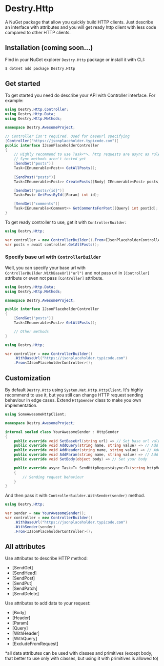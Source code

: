 # Destry.Http

A NuGet package that allow you quickly build HTTP clients. Just describe an interface with attributes and you will get
ready http client with less code compared to other HTTP clients.

## Installation (coming soon...)

Find in your NuGet explorer `Destry.Http` package or install it with CLI:

```bash
$ dotnet add package Destry.Http
```

## Get started

To get started you need do describe your API with Controller interface. For example:

```csharp
using Destry.Http.Controller;
using Destry.Http.Data;
using Destry.Http.Methods;

namespace Destry.AwesomeProject;

// Controller isn't required. Used for baseUrl specifying
[Controller("https://jsonplaceholder.typicode.com")]
public interface IJsonPlaceholderController
{
    // Highly recommend to use Task<*>, http requests are async as rule
    // Sync methods aren't tested yet
    [SendGet("posts")]
    Task<IEnumerable<Post>> GetAllPosts();
    
    [SendPost("posts")]
    Task<IEnumerable<Post>> CreatePosts([Body] IEnumerable<Post> posts);

    [SendGet("posts/{id}")]
    Task<Post> GetPostById([Param] int id);

    [SendGet("comments")]
    Task<IEnumerable<Comment>> GetCommentsForPost([Query] int postId);
}
```

To get ready controller to use, get it with `ControllerBuilder`:

```csharp
using Destry.Http;

var controller = new ControllerBuilder().From<IJsonPlaceholderController>();
var posts = await controller.GetAllPosts();
```

### Specify base url with `ControllerBuilder`

Well, you can specify your base url with `ControllerBuilder.WithBaseUrl("url")` and not pass url in `[Controller]`
attribute or even not pass `[Controller]` attribute.

```csharp
using Destry.Http.Data;
using Destry.Http.Methods;

namespace Destry.AwesomeProject;

public interface IJsonPlaceholderController
{
    [SendGet("posts")]
    Task<IEnumerable<Post>> GetAllPosts();

    // Other methods
}
```

```csharp
using Destry.Http;

var controller = new ControllerBuilder()
    .WithBaseUrl("https://jsonplaceholder.typicode.com")
    .From<IJsonPlaceholderController>();
```

## Customization

By default `Destry.Http` using `System.Net.Http.HttpClient`. It's highly recommend to use it, but you still can change
HTTP request sending behaviour in edge cases. Extend `HttpSender` class to make you own implementation.

```csharp
using SomeAwesomeHttpClient;

namespace Destry.AwesomeProject;

internal sealed class YourAwesomeSender : HttpSender
{
    public override void SetBaseUrl(string url) => // Set base url value
    public override void AddQuery(string name, string value) => // Add query value
    public override void AddHeader(string name, string value) => // Add header value
    public override void AddParam(string name, string value) => // Add param value
    public override void SetBody(object body) => // Set your body

    public override async Task<T> SendHttpRequestAsync<T>(string httpMethod, string resource)
    {
        // Sending request behaviour
    }
}

```

And then pass it with `ControllerBuilder.WithSender(sender)` method.

```csharp
using Destry.Http;

var sender = new YourAwesomeSender();
var controller = new ControllerBuilder()
    .WithBaseUrl("https://jsonplaceholder.typicode.com")
    .WithSender(sender)
    .From<IJsonPlaceholderController>();
```

## All attributes

Use attributes to describe HTTP method:

- [SendGet]
- [SendHead]
- [SendPost]
- [SendPut]
- [SendPatch]
- [SendDelete]

Use attributes to add data to your request:

- [Body]
- [Header]
- [Param]
- [Query]
- [WithHeader]
- [WithQuery]
- [ExcludeFromRequest]

*all data attributes can be used with classes and primitives (except body, that better to use only with classes, but
using it with primitives is allowed to)